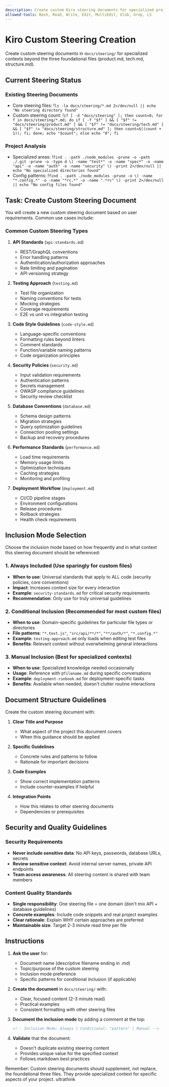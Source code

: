 ```yaml
---
description: Create custom Kiro steering documents for specialized project contexts
allowed-tools: Bash, Read, Write, Edit, MultiEdit, Glob, Grep, LS
---
```


# Kiro Custom Steering Creation

Create custom steering documents in `docs/steering/` for specialized contexts beyond the three foundational files (product.md, tech.md, structure.md).

## Current Steering Status

### Existing Steering Documents

- Core steering files: !`ls -la docs/steering/*.md 2>/dev/null || echo "No steering directory found"`
- Custom steering count: !`if [ -d "docs/steering" ]; then count=0; for f in docs/steering/*.md; do if [ -f "$f" ] && [ "$f" != "docs/steering/product.md" ] && [ "$f" != "docs/steering/tech.md" ] && [ "$f" != "docs/steering/structure.md" ]; then count=$((count + 1)); fi; done; echo "$count"; else echo "0"; fi`

### Project Analysis

- Specialized areas: !`find . -path ./node_modules -prune -o -path ./.git -prune -o -type d \( -name "test*" -o -name "spec*" -o -name "api" -o -name "auth" -o -name "security" \) -print 2>/dev/null || echo "No specialized directories found"`
- Config patterns: !`find . -path ./node_modules -prune -o \( -name "*.config.*" -o -name "*rc.*" -o -name ".*rc" \) -print 2>/dev/null || echo "No config files found"`

## Task: Create Custom Steering Document

You will create a new custom steering document based on user requirements. Common use cases include:

### Common Custom Steering Types

1. **API Standards** (`api-standards.md`)

   - REST/GraphQL conventions
   - Error handling patterns
   - Authentication/authorization approaches
   - Rate limiting and pagination
   - API versioning strategy

2. **Testing Approach** (`testing.md`)

   - Test file organization
   - Naming conventions for tests
   - Mocking strategies
   - Coverage requirements
   - E2E vs unit vs integration testing

3. **Code Style Guidelines** (`code-style.md`)

   - Language-specific conventions
   - Formatting rules beyond linters
   - Comment standards
   - Function/variable naming patterns
   - Code organization principles

4. **Security Policies** (`security.md`)

   - Input validation requirements
   - Authentication patterns
   - Secrets management
   - OWASP compliance guidelines
   - Security review checklist

5. **Database Conventions** (`database.md`)

   - Schema design patterns
   - Migration strategies
   - Query optimization guidelines
   - Connection pooling settings
   - Backup and recovery procedures

6. **Performance Standards** (`performance.md`)

   - Load time requirements
   - Memory usage limits
   - Optimization techniques
   - Caching strategies
   - Monitoring and profiling

7. **Deployment Workflow** (`deployment.md`)
   - CI/CD pipeline stages
   - Environment configurations
   - Release procedures
   - Rollback strategies
   - Health check requirements

## Inclusion Mode Selection

Choose the inclusion mode based on how frequently and in what context this steering document should be referenced:

### 1. Always Included (Use sparingly for custom files)

- **When to use**: Universal standards that apply to ALL code (security policies, core conventions)
- **Impact**: Increases context size for every interaction
- **Example**: `security-standards.md` for critical security requirements
- **Recommendation**: Only use for truly universal guidelines

### 2. Conditional Inclusion (Recommended for most custom files)

- **When to use**: Domain-specific guidelines for particular file types or directories
- **File patterns**: `"*.test.js"`, `"src/api/**/*"`, `"**/auth/*"`, `"*.config.*"`
- **Example**: `testing-approach.md` only loads when editing test files
- **Benefits**: Relevant context without overwhelming general interactions

### 3. Manual Inclusion (Best for specialized contexts)

- **When to use**: Specialized knowledge needed occasionally
- **Usage**: Reference with `@filename.md` during specific conversations
- **Example**: `deployment-runbook.md` for deployment-specific tasks
- **Benefits**: Available when needed, doesn't clutter routine interactions

## Document Structure Guidelines

Create the custom steering document with:

1. **Clear Title and Purpose**

   - What aspect of the project this document covers
   - When this guidance should be applied

2. **Specific Guidelines**

   - Concrete rules and patterns to follow
   - Rationale for important decisions

3. **Code Examples**

   - Show correct implementation patterns
   - Include counter-examples if helpful

4. **Integration Points**
   - How this relates to other steering documents
   - Dependencies or prerequisites

## Security and Quality Guidelines

### Security Requirements

- **Never include sensitive data**: No API keys, passwords, database URLs, secrets
- **Review sensitive context**: Avoid internal server names, private API endpoints
- **Team access awareness**: All steering content is shared with team members

### Content Quality Standards

- **Single responsibility**: One steering file = one domain (don't mix API + database guidelines)
- **Concrete examples**: Include code snippets and real project examples
- **Clear rationale**: Explain WHY certain approaches are preferred
- **Maintainable size**: Target 2-3 minute read time per file

## Instructions

1. **Ask the user** for:

   - Document name (descriptive filename ending in .md)
   - Topic/purpose of the custom steering
   - Inclusion mode preference
   - Specific patterns for conditional inclusion (if applicable)

2. **Create the document** in `docs/steering/` with:

   - Clear, focused content (2-3 minute read)
   - Practical examples
   - Consistent formatting with other steering files

3. **Document the inclusion mode** by adding a comment at the top:

   ```markdown
   <!-- Inclusion Mode: Always | Conditional: "pattern" | Manual -->
   ```

4. **Validate** that the document:
   - Doesn't duplicate existing steering content
   - Provides unique value for the specified context
   - Follows markdown best practices

Remember: Custom steering documents should supplement, not replace, the foundational three files. They provide specialized context for specific aspects of your project.
ultrathink
